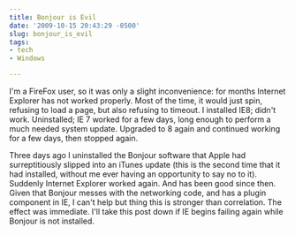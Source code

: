 ```yaml
---
title: Bonjour is Evil
date: '2009-10-15 20:43:29 -0500'
slug: bonjour_is_evil
tags:
- tech
- Windows

---
```


I'm a FireFox user, so it was only a slight inconvenience: for months Internet
Explorer has not worked properly. Most of the time, it would just spin, refusing
to load a page, but also refusing to timeout. I installed IE8; didn't work.
Uninstalled; IE 7 worked for a few days, long enough to perform a much needed
system update. Upgraded to 8 again and continued working for a few days, then
stopped again.

Three days ago I uninstalled the Bonjour software that Apple had surreptitiously
slipped into an iTunes update (this is the second time that it had installed,
without me ever having an opportunity to say no to it). Suddenly Internet
Explorer worked again. And has been good since then. Given that Bonjour messes
with the networking code, and has a plugin component in IE, I can't help but
thing this is stronger than correlation. The effect was immediate. I'll take
this post down if IE begins failing again while Bonjour is not installed.

<!-- truncate -->

